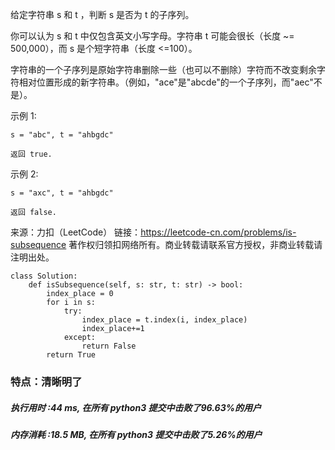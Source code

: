 给定字符串 s 和 t ，判断 s 是否为 t 的子序列。

你可以认为 s 和 t 中仅包含英文小写字母。字符串 t 可能会很长（长度 ~= 500,000），而 s 是个短字符串（长度 <=100）。

字符串的一个子序列是原始字符串删除一些（也可以不删除）字符而不改变剩余字符相对位置形成的新字符串。（例如，"ace"是"abcde"的一个子序列，而"aec"不是）。

示例 1:

    s = "abc", t = "ahbgdc"
    
    返回 true.

示例 2:

    s = "axc", t = "ahbgdc"
    
    返回 false.

来源：力扣（LeetCode）
链接：https://leetcode-cn.com/problems/is-subsequence
著作权归领扣网络所有。商业转载请联系官方授权，非商业转载请注明出处。


    class Solution:
        def isSubsequence(self, s: str, t: str) -> bool:
            index_place = 0
            for i in s:
                try:
                    index_place = t.index(i, index_place)
                    index_place+=1
                except:
                    return False
            return True

### 特点：清晰明了

##### 执行用时 :44 ms, 在所有 python3 提交中击败了96.63%的用户
##### 内存消耗 :18.5 MB, 在所有 python3 提交中击败了5.26%的用户

